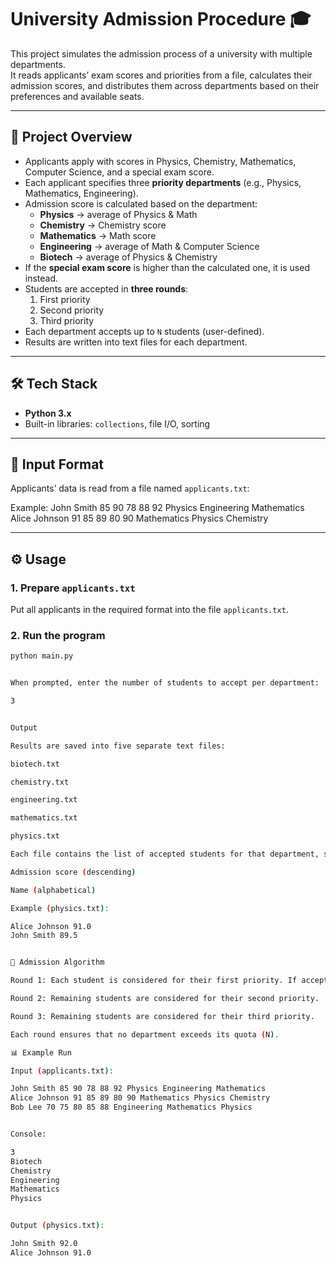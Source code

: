 # University Admission Procedure 🎓

This project simulates the admission process of a university with multiple departments.  
It reads applicants’ exam scores and priorities from a file, calculates their admission scores, and distributes them across departments based on their preferences and available seats.

---

## 📖 Project Overview
- Applicants apply with scores in Physics, Chemistry, Mathematics, Computer Science, and a special exam score.  
- Each applicant specifies three **priority departments** (e.g., Physics, Mathematics, Engineering).  
- Admission score is calculated based on the department:
  - **Physics** → average of Physics & Math  
  - **Chemistry** → Chemistry score  
  - **Mathematics** → Math score  
  - **Engineering** → average of Math & Computer Science  
  - **Biotech** → average of Physics & Chemistry  
- If the **special exam score** is higher than the calculated one, it is used instead.  
- Students are accepted in **three rounds**:
  1. First priority  
  2. Second priority  
  3. Third priority  
- Each department accepts up to `N` students (user-defined).  
- Results are written into text files for each department.

---

## 🛠️ Tech Stack
- **Python 3.x**
- Built-in libraries: `collections`, file I/O, sorting

---

## 📂 Input Format
Applicants’ data is read from a file named `applicants.txt`:


Example:
John Smith 85 90 78 88 92 Physics Engineering Mathematics
Alice Johnson 91 85 89 80 90 Mathematics Physics Chemistry



---

## ⚙️ Usage

### 1. Prepare `applicants.txt`
Put all applicants in the required format into the file `applicants.txt`.

### 2. Run the program
```bash
python main.py


When prompted, enter the number of students to accept per department:

3


Output

Results are saved into five separate text files:

biotech.txt

chemistry.txt

engineering.txt

mathematics.txt

physics.txt

Each file contains the list of accepted students for that department, sorted by:

Admission score (descending)

Name (alphabetical)

Example (physics.txt):

Alice Johnson 91.0
John Smith 89.5


🔄 Admission Algorithm

Round 1: Each student is considered for their first priority. If accepted, they are removed from further rounds.

Round 2: Remaining students are considered for their second priority.

Round 3: Remaining students are considered for their third priority.

Each round ensures that no department exceeds its quota (N).

📊 Example Run

Input (applicants.txt):

John Smith 85 90 78 88 92 Physics Engineering Mathematics
Alice Johnson 91 85 89 80 90 Mathematics Physics Chemistry
Bob Lee 70 75 80 85 88 Engineering Mathematics Physics


Console:

3
Biotech
Chemistry
Engineering
Mathematics
Physics


Output (physics.txt):

John Smith 92.0
Alice Johnson 91.0
